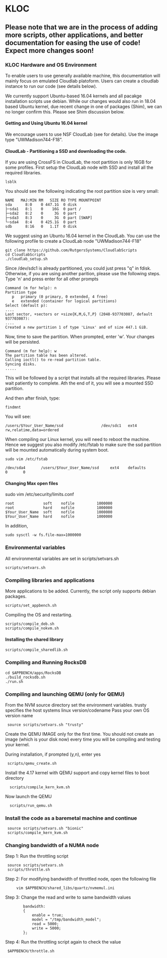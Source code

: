 # KLOC


## Please note that we are in the process of adding more scripts, other applications, and better documentation for easing the use of code! Expect more changes soon!


### KLOC Hardware and OS Environment

To enable users to use generally available machine, this documentation will mainly focus on emulated Cloudlab platoform. Users can create a cloudlab instance to run our code (see details below). 

We currently support Ubuntu-based 16.04 kernels and all pacakge installation scripts use debian. While our changes would also run in 18.04 based Ubuntu kernel, due recent change in one of packages (Shim), we can no longer confirm this. Please see Shim discussion below.

#### Getting and Using Ubuntu 16.04 kernel
We encourage users to use NSF CloudLab (see for details). Use the image type "UWMadison744-F18".


#### CloudLab - Partitioning a SSD and downloading the code.
If you are using CrossFS in CloudLab, the root partition is only 16GB for some profiles.
First setup the CloudLab node with SSD and install all the required libraries.

```
lsblk
```

You should see the following indicating the root partition size is very small:
```
NAME   MAJ:MIN RM   SIZE RO TYPE MOUNTPOINT
sda      8:0    0 447.1G  0 disk 
├─sda1   8:1    0    16G  0 part /
├─sda2   8:2    0     3G  0 part 
├─sda3   8:3    0     3G  0 part [SWAP]
└─sda4   8:4    0 425.1G  0 part 
sdb      8:16   0   1.1T  0 disk 
```

We suggest using an Ubuntu 16.04 kernel in the CloudLab. You can use the following profile 
to create a CloudLab node "UWMadison744-F18"

```
git clone https://github.com/RutgersSystems/CloudlabScripts
cd CloudlabScripts
./cloudlab_setup.sh
```
Since /dev/sdc1 is already partitioned, you could just press "q" in fdisk. Otherwise, if you are using another parition, please use the following steps.
Type 'n' and press enter for all other prompts
```
Command (m for help): n
Partition type
   p   primary (0 primary, 0 extended, 4 free)
   e   extended (container for logical partitions)
Select (default p):
....
Last sector, +sectors or +size{K,M,G,T,P} (2048-937703087, default 937703087):
....
Created a new partition 1 of type 'Linux' and of size 447.1 GiB.
```

Now, time to save the partition. When prompted, enter 'w'. Your changes will be persisted.
```
Command (m for help): w
The partition table has been altered.
Calling ioctl() to re-read partition table.
Syncing disks.
.....
```
This will be followed by a script that installs all the required libraries. Please wait patiently 
to complete. Ath the end of it, you will see a mounted SSD partition.


And then after finish, type:

```
findmnt
```

You will see:

```
/users/$Your_User_Name/ssd                 /dev/sdc1   ext4        rw,relatime,data=ordered
```

When compiling our Linux kernel, you will need to reboot the machine. Hence we suggest you also modify /etc/fstab to make sure the ssd partition will be mounted automatically during system boot.

```
sudo vim /etc/fstab

/dev/sda4       /users/$Your_User_Name/ssd     ext4    defaults        0       0
```

#### Changing Max open files 
sudo vim /etc/security/limits.conf

```
root             soft    nofile          1000000
root             hard    nofile          1000000
$Your_User_Name  soft    nofile          1000000
$Your_User_Name  hard    nofile          1000000
```
In addition,
```
sudo sysctl -w fs.file-max=1000000
```

### Environmental variables 

All environmental variables are set in scripts/setvars.sh
```
scripts/setvars.sh
```


### Compiling libraries and applications
More applications to be added. Currently, the script only supports debian packages. 

```
scripts/set_appbench.sh
```

Compiling the OS and restarting. 
```
scripts/compile_deb.sh
scripts/compile_nokvm.sh
```

#### Installing the shared library
```
scripts/compile_sharedlib.sh
```

### Compiling and Running RocksDB

```
cd $APPBENCH/apps/RocksDB
./build_rocksdb.sh
./run.sh
```


### Compiling and launching QEMU  (only for QEMU)

From the NVM source directory set the environment variables.
trusty specifies the host systems linux version/codename 
Pass your own OS version name
```
 source scripts/setvars.sh "trusty"   
```
Create the QEMU IMAGE only for the first time. You should 
not create an image (which is your disk now) every time you will be 
compiling and testing your kernel.

During installation, if prompted (y,n), enter yes

```
 scripts/qemu_create.sh  
```

Install the 4.17 kernel with QEMU support and copy kernel files to boot directory
```
  scripts/compile_kern_kvm.sh
```

Now launch the QEMU
```
  scripts/run_qemu.sh
```

### Install the code as a baremetal machine and continue
```
 source scripts/setvars.sh "bionic"
 scripts/compile_kern_kvm.sh
```




### Changing bandwidth of a NUMA node 

Step 1: Run the throttling script

```
 source scripts/setvars.sh 
 scripts/throttle.sh
```

Step 2: For modifying bandwidth of throttled node, open the following file

```
     vim $APPBENCH/shared_libs/quartz/nvmemul.ini
```

Step 3: Change the read and write to same bandwidth values
```
        bandwidth:
        {
            enable = true;
            model = "/tmp/bandwidth_model";
            read = 5000;
            write = 5000;
        };
   ```
Step 4: Run the throttling script again to check the value

```
 $APPBENCH/throttle.sh
```


